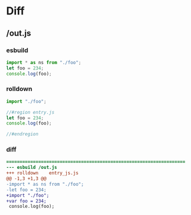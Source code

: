 # Diff
## /out.js
### esbuild
```js
import * as ns from "./foo";
let foo = 234;
console.log(foo);
```
### rolldown
```js
import "./foo";

//#region entry.js
let foo = 234;
console.log(foo);

//#endregion

```
### diff
```diff
===================================================================
--- esbuild	/out.js
+++ rolldown	entry_js.js
@@ -1,3 +1,3 @@
-import * as ns from "./foo";
-let foo = 234;
+import "./foo";
+var foo = 234;
 console.log(foo);

```